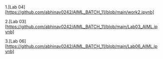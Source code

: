1.[Lab 04] [https://github.com/abhinav0242/AIML_BATCH_11/blob/main/work2.ipynb]

2.[Lab 03] [https://github.com/abhinav0242/AIML_BATCH_11/blob/main/Lab03_AIML.ipynb]

3.[Lab 06] [https://github.com/abhinav0242/AIML_BATCH_11/blob/main/Lab06_AIML.ipynb]
